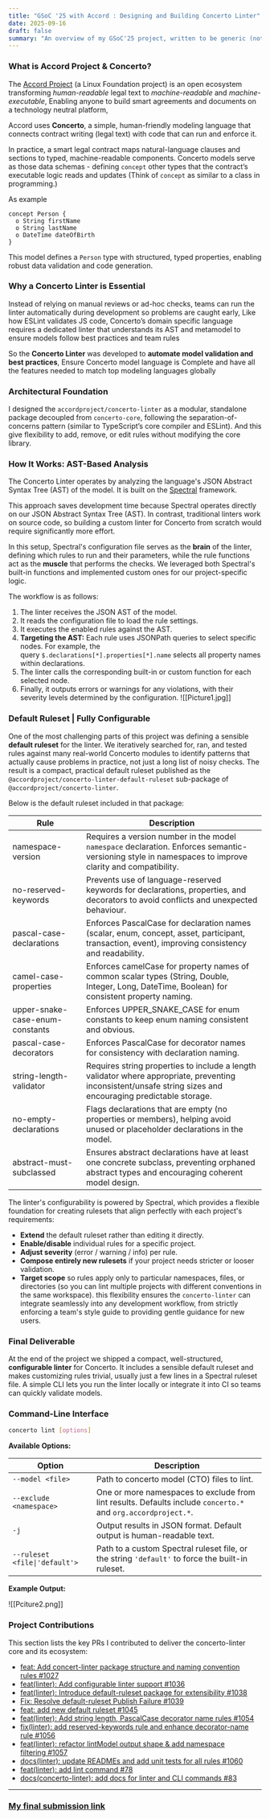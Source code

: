 ```yaml
---
title: "GSoC '25 with Accord : Designing and Building Concerto Linter"
date: 2025-09-16
draft: false
summary: "An overview of my GSoC'25 project, written to be generic (not specific to the Accord team), covering the structural challenges, the Concerto linter’s workflow, how to build the tool, and how to design and ship a production-ready ruleset."
---
```

### What is Accord Project & Concerto?

The [Accord Project](https://accordproject.org/) (a Linux Foundation project) is an open ecosystem transforming _human-readable_ legal text to _machine-readable_ and _machine-executable_, Enabling anyone to build smart agreements and documents on a technology neutral platform,

Accord uses **Concerto**, a simple, human-friendly modeling language that connects contract writing (legal text) with code that can run and enforce it.

In practice, a smart legal contract maps natural-language clauses and sections to typed, machine-readable components. Concerto models serve as those data schemas - defining `concept` other types that the contract’s executable logic reads and updates (Think of `concept` as similar to a class in programming.)

As example 
```
concept Person {
  o String firstName
  o String lastName
  o DateTime dateOfBirth
}
```
This model defines a `Person` type with structured, typed properties, enabling robust data validation and code generation.

### Why a Concerto Linter is Essential

Instead of relying on manual reviews or ad-hoc checks, teams can run the linter automatically during development so problems are caught early, Like how ESLint validates JS code, Concerto’s domain specific language requires a dedicated linter that understands its AST and metamodel to ensure models follow best practices and team rules

So the **Concerto Linter** was developed to **automate model validation and best practices**, Ensure Concerto model language is Complete and have all the features needed to match top modeling languages globally

### Architectural Foundation

I designed the `accordproject/concerto-linter`  as a modular, standalone package decoupled from `concerto-core`, following the separation-of-concerns pattern (similar to TypeScript’s core compiler and ESLint). And this give flexibility to add, remove, or edit rules without modifying the core library. 
### How It Works: AST-Based Analysis

The Concerto Linter operates by analyzing the language's JSON Abstract Syntax Tree (AST) of the model. It is built on the [Spectral](https://docs.stoplight.io/docs/spectral/674b27b261c3c-overview) framework.

This approach saves development time because Spectral operates directly on our JSON Abstract Syntax Tree (AST). In contrast, traditional linters work on source code, so building a custom linter for Concerto from scratch would require significantly more effort.

In this setup, Spectral's configuration file serves as the **brain** of the linter, defining which rules to run and their parameters, while the rule functions act as the **muscle** that performs the checks. We leveraged both Spectral's built-in functions and implemented custom ones for our project-specific logic.

The workflow is as follows:
1. The linter receives the JSON AST of the model.
2. It reads the configuration file to load the rule settings.
3. It executes the enabled rules against the AST.
4. **Targeting the AST:** Each rule uses JSONPath queries to select specific nodes. For example, the query `$.declarations[*].properties[*].name` selects all property names within declarations.
5. The linter calls the corresponding built-in or custom function for each selected node.
6. Finally, it outputs errors or warnings for any violations, with their severity levels determined by the configuration.
![[Picture1.jpg]]
### Default Ruleset | Fully Configurable
One of the most challenging parts of this project was defining a sensible **default ruleset** for the linter. We iteratively searched for, ran, and tested rules against many real-world Concerto modules to identify patterns that actually cause problems in practice, not just a long list of noisy checks. The result is a compact, practical default ruleset published as the `@accordproject/concerto-linter-default-ruleset` sub-package of `@accordproject/concerto-linter`.

Below is the default ruleset included in that package:

|Rule|Description|
|---|---|
|namespace-version|Requires a version number in the model `namespace` declaration. Enforces semantic-versioning style in namespaces to improve clarity and compatibility.|
|no-reserved-keywords|Prevents use of language-reserved keywords for declarations, properties, and decorators to avoid conflicts and unexpected behaviour.|
|pascal-case-declarations|Enforces PascalCase for declaration names (scalar, enum, concept, asset, participant, transaction, event), improving consistency and readability.|
|camel-case-properties|Enforces camelCase for property names of common scalar types (String, Double, Integer, Long, DateTime, Boolean) for consistent property naming.|
|upper-snake-case-enum-constants|Enforces UPPER_SNAKE_CASE for enum constants to keep enum naming consistent and obvious.|
|pascal-case-decorators|Enforces PascalCase for decorator names for consistency with declaration naming.|
|string-length-validator|Requires string properties to include a length validator where appropriate, preventing inconsistent/unsafe string sizes and encouraging predictable storage.|
|no-empty-declarations|Flags declarations that are empty (no properties or members), helping avoid unused or placeholder declarations in the model.|
|abstract-must-subclassed|Ensures abstract declarations have at least one concrete subclass, preventing orphaned abstract types and encouraging coherent model design.|


The linter's configurability is powered by Spectral, which provides a flexible foundation for creating rulesets that align perfectly with each project's requirements: 
- **Extend** the default ruleset rather than editing it directly.
- **Enable/disable** individual rules for a specific project.
- **Adjust severity** (error / warning / info) per rule.
- **Compose entirely new rulesets** if your project needs stricter or looser validation.
- **Target scope** so rules apply only to particular namespaces, files, or directories (so you can lint multiple projects with different conventions in the same workspace).
this flexibility ensures the `concerto-linter` can integrate seamlessly into any development workflow, from strictly enforcing a team's style guide to providing gentle guidance for new users.
### Final Deliverable
At the end of the project we shipped a compact, well-structured, **configurable linter** for Concerto. It includes a sensible default ruleset and makes customizing rules trivial, usually just a few lines in a Spectral ruleset file. A simple CLI lets you run the linter locally or integrate it into CI so teams can quickly validate models.
 
### Command-Line Interface

```bash
concerto lint [options]
```

**Available Options:**

| Option                        | Description                                                                                                   |
| ----------------------------- | ------------------------------------------------------------------------------------------------------------- |
| `--model <file>`              | Path to concerto model (CTO) files to lint.                                                                   |
| `--exclude <namespace>`       | One or more namespaces to exclude from lint results. Defaults include `concerto.*` and `org.accordproject.*`. |
| `-j`                          | Output results in JSON format. Default output is human-readable text.                                         |
| `--ruleset <file\|'default'>` | Path to a custom Spectral ruleset file, or the string `'default'` to force the built-in ruleset.              |
**Example Output:**

![[Pciture2.png]]

### Project Contributions

This section lists the key PRs I contributed to deliver the concerto-linter core and its ecosystem:

- [feat: Add concert-linter package structure and naming convention rules #1027](https://github.com/accordproject/concerto/pull/1027)
- [feat(linter): Add configurable linter support #1036](https://github.com/accordproject/concerto/pull/1036)
- [feat(linter): Introduce default-ruleset package for extensibility #1038](https://github.com/accordproject/concerto/pull/1038)
- [Fix: Resolve default-ruleset Publish Failure #1039](https://github.com/accordproject/concerto/pull/1039)
- [feat: add new default ruleset #1045](https://github.com/accordproject/concerto/pull/1045)
- [feat(linter): Add string length, PascalCase decorator name rules #1054](https://github.com/accordproject/concerto/pull/1054)
- [fix(linter): add reserved-keywords rule and enhance decorator-name rule #1056](https://github.com/accordproject/concerto/pull/1056)
-  [feat(linter): refactor lintModel output shape & add namespace filtering #1057](https://github.com/accordproject/concerto/pull/1057)
- [docs(linter): update READMEs and add unit tests for all rules #1060](https://github.com/accordproject/concerto/pull/1060)
- [feat(linter): add lint command #78](https://github.com/accordproject/concerto-cli/pull/78)
- [docs(concerto-linter): add docs for linter and CLI commands #83](https://github.com/accordproject/concerto/pull/1060)


---

### [My final submission link ](https://accordproject.org/news/gsoc-2025-linter-for-concerto/)